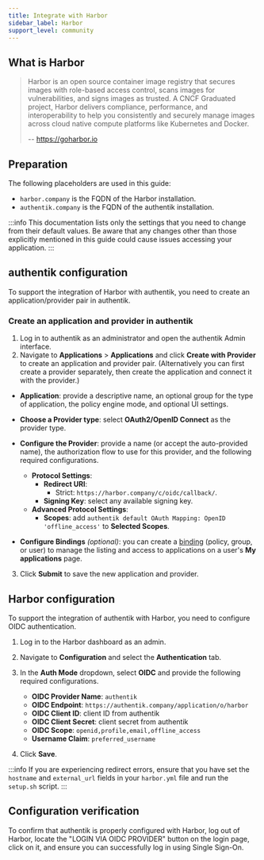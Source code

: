 ```yaml
---
title: Integrate with Harbor
sidebar_label: Harbor
support_level: community
---
```


## What is Harbor

> Harbor is an open source container image registry that secures images with role-based access control, scans images for vulnerabilities, and signs images as trusted. A CNCF Graduated project, Harbor delivers compliance, performance, and interoperability to help you consistently and securely manage images across cloud native compute platforms like Kubernetes and Docker.
>
> -- https://goharbor.io

## Preparation

The following placeholders are used in this guide:

- `harbor.company` is the FQDN of the Harbor installation.
- `authentik.company` is the FQDN of the authentik installation.

:::info
This documentation lists only the settings that you need to change from their default values. Be aware that any changes other than those explicitly mentioned in this guide could cause issues accessing your application.
:::

## authentik configuration

To support the integration of Harbor with authentik, you need to create an application/provider pair in authentik.

### Create an application and provider in authentik

1. Log in to authentik as an administrator and open the authentik Admin interface.
2. Navigate to **Applications** > **Applications** and click **Create with Provider** to create an application and provider pair. (Alternatively you can first create a provider separately, then create the application and connect it with the provider.)

- **Application**: provide a descriptive name, an optional group for the type of application, the policy engine mode, and optional UI settings.
- **Choose a Provider type**: select **OAuth2/OpenID Connect** as the provider type.
- **Configure the Provider**: provide a name (or accept the auto-provided name), the authorization flow to use for this provider, and the following required configurations.
    - **Protocol Settings**:
        - **Redirect URI**:
            - Strict: `https://harbor.company/c/oidc/callback/`.
        - **Signing Key**: select any available signing key.
    - **Advanced Protocol Settings**:
        - **Scopes**: add `authentik default OAuth Mapping: OpenID 'offline_access'` to **Selected Scopes**.

- **Configure Bindings** _(optional)_: you can create a [binding](/docs/add-secure-apps/flows-stages/bindings/) (policy, group, or user) to manage the listing and access to applications on a user's **My applications** page.

3. Click **Submit** to save the new application and provider.

## Harbor configuration

To support the integration of authentik with Harbor, you need to configure OIDC authentication.

1. Log in to the Harbor dashboard as an admin.
2. Navigate to **Configuration** and select the **Authentication** tab.
3. In the **Auth Mode** dropdown, select **OIDC** and provide the following required configurations.
    - **OIDC Provider Name**: `authentik`
    - **OIDC Endpoint**: `https://authentik.company/application/o/harbor`
    - **OIDC Client ID**: client ID from authentik
    - **OIDC Client Secret**: client secret from authentik
    - **OIDC Scope**: `openid,profile,email,offline_access`
    - **Username Claim**: `preferred_username`

4. Click **Save**.

:::info
If you are experiencing redirect errors, ensure that you have set the `hostname` and `external_url` fields in your `harbor.yml` file and run the `setup.sh` script.
:::

## Configuration verification

To confirm that authentik is properly configured with Harbor, log out of Harbor, locate the "LOGIN VIA OIDC PROVIDER" button on the login page, click on it, and ensure you can successfully log in using Single Sign-On.
